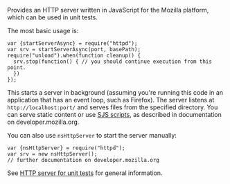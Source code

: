 <!-- This Source Code Form is subject to the terms of the Mozilla Public
   - License, v. 2.0. If a copy of the MPL was not distributed with this
   - file, You can obtain one at http://mozilla.org/MPL/2.0/. -->

Provides an HTTP server written in JavaScript for the Mozilla platform, which 
can be used in unit tests.

The most basic usage is:

    var {startServerAsync} = require("httpd");
    var srv = startServerAsync(port, basePath);
    require("unload").when(function cleanup() {
      srv.stop(function() { // you should continue execution from this point.
      })
    });

This starts a server in background (assuming you're running this code in an 
application that has an event loop, such as Firefox). The server listens at 
`http://localhost:port/` and serves files from the specified directory. You 
can serve static content or use
[SJS scripts](https://developer.mozilla.org/en/HTTP_server_for_unit_tests#SJS:_server-side_scripts),
as described in documentation 
on developer.mozilla.org.

You can also use `nsHttpServer` to start the server manually:

    var {nsHttpServer} = require("httpd");
    var srv = new nsHttpServer();
    // further documentation on developer.mozilla.org

See 
[HTTP server for unit tests](https://developer.mozilla.org/En/HTTP_server_for_unit_tests)
for general information.
